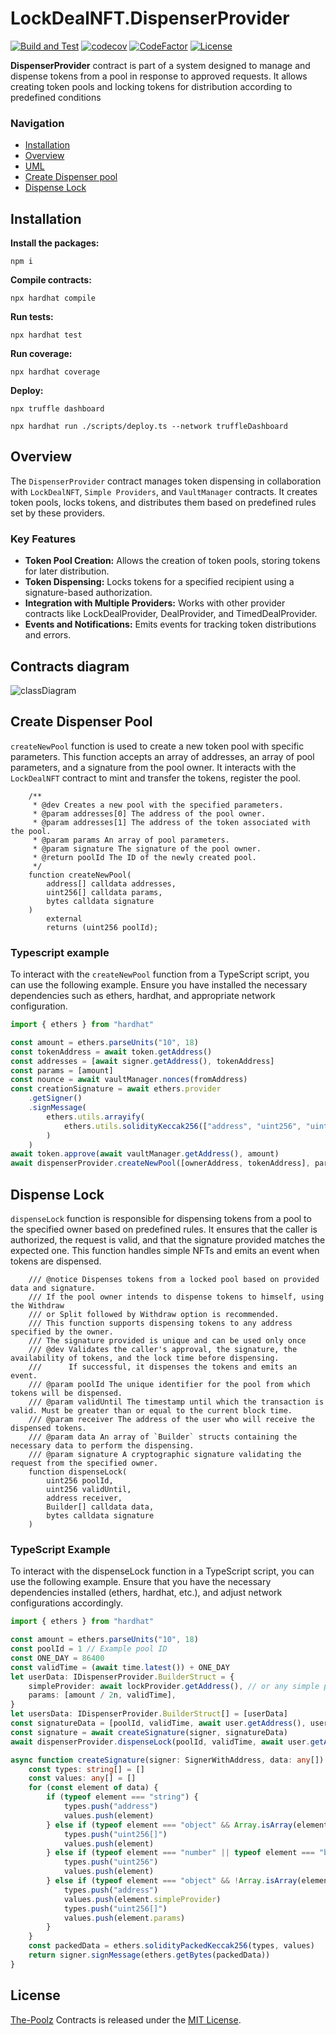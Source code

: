 # LockDealNFT.DispenserProvider

[![Build and Test](https://github.com/The-Poolz/LockDealNFT.DispenserProvider/actions/workflows/node.js.yml/badge.svg)](https://github.com/The-Poolz/LockDealNFT.DispenserProvider/actions/workflows/node.js.yml)
[![codecov](https://codecov.io/gh/The-Poolz/LockDealNFT.DispenserProvider/branch/master/graph/badge.svg?token=s2B22Bif9x)](https://codecov.io/gh/The-Poolz/LockDealNFT.DispenserProvider)
[![CodeFactor](https://www.codefactor.io/repository/github/the-poolz/LockDealNFT.DispenserProvider/badge)](https://www.codefactor.io/repository/github/the-poolz/LockDealNFT.DispenserProvider)
[![License](https://img.shields.io/badge/License-MIT-blue.svg)](https://github.com/The-Poolz/LockDealNFT.DispenserProvider/blob/master/LICENSE)

**DispenserProvider** contract is part of a system designed to manage and dispense tokens from a pool in response to approved requests. It allows creating token pools and locking tokens for distribution according to predefined conditions

### Navigation

-   [Installation](#installation)
-   [Overview](#overview)
-   [UML](#contracts-diagram)
-   [Create Dispenser pool](#create-dispenser-pool)
-   [Dispense Lock](#dispense-lock)

## Installation

**Install the packages:**

```console
npm i
```

**Compile contracts:**

```console
npx hardhat compile
```

**Run tests:**

```console
npx hardhat test
```

**Run coverage:**

```console
npx hardhat coverage
```

**Deploy:**

```console
npx truffle dashboard
```

```console
npx hardhat run ./scripts/deploy.ts --network truffleDashboard
```

## Overview

The `DispenserProvider` contract manages token dispensing in collaboration with `LockDealNFT`, `Simple Providers`, and `VaultManager` contracts. It creates token pools, locks tokens, and distributes them based on predefined rules set by these providers.

### Key Features

-   **Token Pool Creation:** Allows the creation of token pools, storing tokens for later distribution.
-   **Token Dispensing:** Locks tokens for a specified recipient using a signature-based authorization.
-   **Integration with Multiple Providers:** Works with other provider contracts like LockDealProvider, DealProvider, and TimedDealProvider.
-   **Events and Notifications:** Emits events for tracking token distributions and errors.

## Contracts diagram

![classDiagram](https://github.com/user-attachments/assets/3b1d1012-7784-4d5d-b6f1-221cfa88868f)

## Create Dispenser Pool

`createNewPool` function is used to create a new token pool with specific parameters. This function accepts an array of addresses, an array of pool parameters, and a signature from the pool owner. It interacts with the `LockDealNFT` contract to mint and transfer the tokens, register the pool.

```solidity
    /**
     * @dev Creates a new pool with the specified parameters.
     * @param addresses[0] The address of the pool owner.
     * @param addresses[1] The address of the token associated with the pool.
     * @param params An array of pool parameters.
     * @param signature The signature of the pool owner.
     * @return poolId The ID of the newly created pool.
     */
    function createNewPool(
        address[] calldata addresses,
        uint256[] calldata params,
        bytes calldata signature
    )
        external
        returns (uint256 poolId);
```

### Typescript example

To interact with the `createNewPool` function from a TypeScript script, you can use the following example. Ensure you have installed the necessary dependencies such as ethers, hardhat, and appropriate network configuration.

```typescript
import { ethers } from "hardhat"

const amount = ethers.parseUnits("10", 18)
const tokenAddress = await token.getAddress()
const addresses = [await signer.getAddress(), tokenAddress]
const params = [amount]
const nounce = await vaultManager.nonces(fromAddress)
const creationSignature = await ethers.provider
    .getSigner()
    .signMessage(
        ethers.utils.arrayify(
            ethers.utils.solidityKeccak256(["address", "uint256", "uint256"], [tokenAddress, amount, nounce])
        )
    )
await token.approve(await vaultManager.getAddress(), amount)
await dispenserProvider.createNewPool([ownerAddress, tokenAddress], params, creationSignature)
```

## Dispense Lock

`dispenseLock` function is responsible for dispensing tokens from a pool to the specified owner based on predefined rules. It ensures that the caller is authorized, the request is valid, and that the signature provided matches the expected one. This function handles simple NFTs and emits an event when tokens are dispensed.

```solidity
    /// @notice Dispenses tokens from a locked pool based on provided data and signature.
    /// If the pool owner intends to dispense tokens to himself, using the Withdraw 
    /// or Split followed by Withdraw option is recommended. 
    /// This function supports dispensing tokens to any address specified by the owner.
    /// The signature provided is unique and can be used only once
    /// @dev Validates the caller's approval, the signature, the availability of tokens, and the lock time before dispensing.
    ///      If successful, it dispenses the tokens and emits an event.
    /// @param poolId The unique identifier for the pool from which tokens will be dispensed.
    /// @param validUntil The timestamp until which the transaction is valid. Must be greater than or equal to the current block time.
    /// @param receiver The address of the user who will receive the dispensed tokens.
    /// @param data An array of `Builder` structs containing the necessary data to perform the dispensing.
    /// @param signature A cryptographic signature validating the request from the specified owner.
    function dispenseLock(
        uint256 poolId,
        uint256 validUntil,
        address receiver,
        Builder[] calldata data,
        bytes calldata signature
    )
```

### TypeScript Example

To interact with the dispenseLock function in a TypeScript script, you can use the following example. Ensure that you have the necessary dependencies installed (ethers, hardhat, etc.), and adjust network configurations accordingly.

```typescript
import { ethers } from "hardhat"

const amount = ethers.parseUnits("10", 18)
const poolId = 1 // Example pool ID
const ONE_DAY = 86400
const validTime = (await time.latest()) + ONE_DAY
let userData: IDispenserProvider.BuilderStruct = {
    simpleProvider: await lockProvider.getAddress(), // or any simple provider.
    params: [amount / 2n, validTime],
}
let usersData: IDispenserProvider.BuilderStruct[] = [userData]
const signatureData = [poolId, validTime, await user.getAddress(), userData]
const signature = await createSignature(signer, signatureData)
await dispenserProvider.dispenseLock(poolId, validTime, await user.getAddress(), usersData, signature)

async function createSignature(signer: SignerWithAddress, data: any[]): Promise<string> {
    const types: string[] = []
    const values: any[] = []
    for (const element of data) {
        if (typeof element === "string") {
            types.push("address")
            values.push(element)
        } else if (typeof element === "object" && Array.isArray(element)) {
            types.push("uint256[]")
            values.push(element)
        } else if (typeof element === "number" || typeof element === "bigint") {
            types.push("uint256")
            values.push(element)
        } else if (typeof element === "object" && !Array.isArray(element)) {
            types.push("address")
            values.push(element.simpleProvider)
            types.push("uint256[]")
            values.push(element.params)
        }
    }
    const packedData = ethers.solidityPackedKeccak256(types, values)
    return signer.signMessage(ethers.getBytes(packedData))
}
```

## License

[The-Poolz](https://poolz.finance/) Contracts is released under the [MIT License](https://github.com/The-Poolz/LockDealNFT.DispenserProvider/blob/master/LICENSE).
